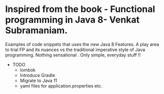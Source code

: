# Inspired from the book - Functional programming in Java 8- Venkat Subramaniam.

Examples of code snippets that uses the new Java 8 Features. A play area to trial FP and its nuances vs the traditional imperative style of Java programming.
Nothing sensational .  Only simple, everyday stuff !! 

- TODO
    - lombok 
    - Introduce Gradle 
    - Migrate to Java 11 
    - yaml files for application.properties etc.
